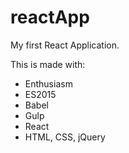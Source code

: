 # reactApp
My first React Application.

This is made with:
- Enthusiasm
- ES2015
- Babel
- Gulp
- React
- HTML, CSS, jQuery

